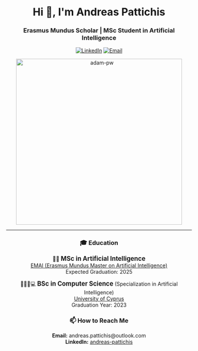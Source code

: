 

<h1 align="center">Hi 👋, I'm Andreas Pattichis</h1>
<h3 align="center">Erasmus Mundus Scholar | MSc Student in Artificial Intelligence</h3>

<p align="center">
  <a href="https://www.linkedin.com/in/andreas-pattichis/"><img src="https://img.shields.io/badge/-Andreas%20Pattichis-blue?style=flat-square&logo=Linkedin&logoColor=white&link=https://www.linkedin.com/in/andreas-pattichis/" alt="LinkedIn"></a>
  <a href="mailto:andreas.pattichis@outlook.com"><img src="https://img.shields.io/badge/-Email%20Me-D14836?style=flat-square&logo=Gmail&logoColor=white&link=mailto:andreas.pattichis@outlook.com" alt="Email"></a>
</p>

<p align="center">
  <img src="https://github.com/Adam-pw/Adam-pw/blob/main/animation_500_kxa883sd.gif" alt="adam-pw" width="450" />
</p>

---

<h3 align="center">🎓 Education</h3>

<p align="center">
  🤖🧠 <span style="font-size: larger;"><strong>MSc in Artificial Intelligence</strong></span><br/>
  <a href="https://www.upf.edu/web/emai/about-this-master">EMAI (Erasmus Mundus Master on Artificial Intelligence)</a><br/>
  Expected Graduation: 2025
</p>

<p align="center">
  👨🏽‍🎓💻 <span style="font-size: larger;"><strong>BSc in Computer Science</strong></span> (Specialization in Artificial Intelligence)<br/>
  <a href="https://www.cs.ucy.ac.cy/index.php/education/undergrad">University of Cyprus</a><br/>
  Graduation Year: 2023
</p>


<h3 align="center">📫 How to Reach Me</h3>

<p align="center">
  <strong>Email:</strong> andreas.pattichis@outlook.com<br/>
  <strong>LinkedIn:</strong> <a href="https://www.linkedin.com/in/andreas-pattichis/">andreas-pattichis</a>
</p>

<!-- Uncomment the lines below to display GitHub stats and streaks -->

<!-- <p align="center">
  <img src="https://github-readme-streak-stats.herokuapp.com/?user=apatti01&theme=dark&background=0d1117&date_format=M%20j%5B%2C%20Y%5D" alt="apatti01" />
</p>

<p align="center">
  <img src="https://github-readme-stats.vercel.app/api/top-langs/?username=apatti01&theme=tokyonight&layout=compact" alt="Apatti01's Top Langs"/>
</p> -->


